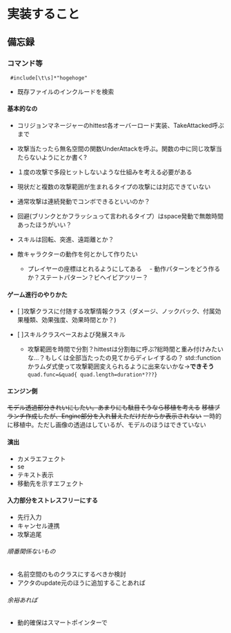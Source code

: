 ﻿# 実装すること

## 備忘録

### コマンド等
` #include[\t\s]*"hogehoge"` 
 - 既存ファイルのインクルードを検索



#### 基本的なの
- コリジョンマネージャーのhittest各オーバーロード実装、TakeAttacked呼ぶまで
- 攻撃当たったら無名空間の関数UnderAttackを呼ぶ。関数の中に同じ攻撃当たらないようにとか書く?
- １度の攻撃で多段ヒットしないような仕組みを考える必要がある
- 現状だと複数の攻撃範囲が生まれるタイプの攻撃には対応できていない
- 通常攻撃は連続発動でコンボできるといいのか？
- 回避(ブリンクとかフラッシュって言われるタイプ）はspace発動で無敵時間あったほうがいい？
- スキルは回転、突進、遠距離とか？

- 敵キャラクターの動作を何とかして作りたい
  - プレイヤーの座標はとれるようにしてある
　- 動作パターンをどう作るか？ステートパターン？ビヘイビアツリー？

#### ゲーム進行のやりかた

- [ ]攻撃クラスに付随する攻撃情報クラス（ダメージ、ノックバック、付属効果種類、効果強度、効果時間とか？)

- [ ]スキルクラスベースおよび発展スキル
  - 攻撃範囲を時間で分割？hittestは分割毎に呼ぶ?総時間と重み付けみたいな…？もしくは全部当たったの見てからディレイするの？
std::functionかラムダ式使って攻撃範囲変えられるように出来ないかな→**できそう**
`quad.func=&quad{ quad.length=duration*???}`

#### エンジン側
~~モデル透過部分きれいにしたい。あまりにも駄目そうなら移植を考える~~
~~移植ブランチ作成したが、Engine部分を入れ替えただけだからか表示されない~~
一時的に移植中。ただし画像の透過はしているが、モデルのほうはできていない

#### 演出
- カメラエフェクト
- se
- テキスト表示
- 移動先を示すエフェクト

#### 入力部分をストレスフリーにする
- 先行入力
- キャンセル連携
- 攻撃追尾

###### 順番関係ないもの
- 名前空間のものクラスにするべきか検討
- アクタのupdate元のほうに追加することあれば

###### 余裕あれば
- 動的確保はスマートポインターで
